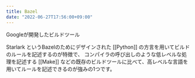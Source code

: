 ```yaml
---
title: Bazel
date: "2022-06-27T17:56:00+09:00"
---
```


Googleが開発したビルドツール

Starlark というBazelのためにデザインされた [[Python]] の方言を用いてビルドのルールを記述するのが特徴で、
コンパイラの呼び出しのような低レベルな処理を記述する [[Make]] などの既存のビルドツールに比べて、高レベルな言語を用いてルールを記述できるのが強みの1つです。
